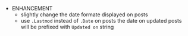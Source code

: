 - ENHANCEMENT
  - slightly change the date formate displayed on posts
  - use `.Lastmod` instead of `.Date` on posts
    the date on updated posts will be prefixed with `Updated on` string
